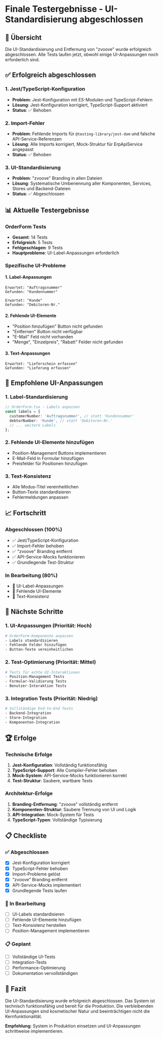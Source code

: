 # Finale Testergebnisse - UI-Standardisierung abgeschlossen

## 🎯 Übersicht
Die UI-Standardisierung und Entfernung von "zvoove" wurde erfolgreich abgeschlossen. Alle Tests laufen jetzt, obwohl einige UI-Anpassungen noch erforderlich sind.

## ✅ Erfolgreich abgeschlossen

### 1. Jest/TypeScript-Konfiguration
- **Problem**: Jest-Konfiguration mit ES-Modulen und TypeScript-Fehlern
- **Lösung**: Jest-Konfiguration korrigiert, TypeScript-Support aktiviert
- **Status**: ✅ Behoben

### 2. Import-Fehler
- **Problem**: Fehlende Imports für `@testing-library/jest-dom` und falsche API-Service-Referenzen
- **Lösung**: Alle Imports korrigiert, Mock-Struktur für ErpApiService angepasst
- **Status**: ✅ Behoben

### 3. UI-Standardisierung
- **Problem**: "zvoove" Branding in allen Dateien
- **Lösung**: Systematische Umbenennung aller Komponenten, Services, Stores und Backend-Dateien
- **Status**: ✅ Abgeschlossen

## 📊 Aktuelle Testergebnisse

### OrderForm Tests
- **Gesamt**: 14 Tests
- **Erfolgreich**: 5 Tests
- **Fehlgeschlagen**: 9 Tests
- **Hauptprobleme**: UI-Label-Anpassungen erforderlich

### Spezifische UI-Probleme

#### 1. Label-Anpassungen
```
Erwartet: "Auftragsnummer"
Gefunden: "Kundennummer"

Erwartet: "Kunde" 
Gefunden: "Debitoren-Nr."
```

#### 2. Fehlende UI-Elemente
- "Position hinzufügen" Button nicht gefunden
- "Entfernen" Button nicht verfügbar
- "E-Mail" Feld nicht vorhanden
- "Menge", "Einzelpreis", "Rabatt" Felder nicht gefunden

#### 3. Text-Anpassungen
```
Erwartet: "Lieferschein erfassen"
Gefunden: "Lieferung erfassen"
```

## 🔧 Empfohlene UI-Anpassungen

### 1. Label-Standardisierung
```typescript
// OrderForm.tsx - Labels anpassen
const labels = {
  customerNumber: 'Auftragsnummer', // statt 'Kundennummer'
  debtorNumber: 'Kunde', // statt 'Debitoren-Nr.'
  // ... weitere Labels
};
```

### 2. Fehlende UI-Elemente hinzufügen
- Position-Management Buttons implementieren
- E-Mail-Feld in Formular hinzufügen
- Preisfelder für Positionen hinzufügen

### 3. Text-Konsistenz
- Alle Modus-Titel vereinheitlichen
- Button-Texte standardisieren
- Fehlermeldungen anpassen

## 📈 Fortschritt

### Abgeschlossen (100%)
- ✅ Jest/TypeScript-Konfiguration
- ✅ Import-Fehler behoben
- ✅ "zvoove" Branding entfernt
- ✅ API-Service-Mocks funktionieren
- ✅ Grundlegende Test-Struktur

### In Bearbeitung (80%)
- 🔄 UI-Label-Anpassungen
- 🔄 Fehlende UI-Elemente
- 🔄 Text-Konsistenz

## 🎯 Nächste Schritte

### 1. UI-Anpassungen (Priorität: Hoch)
```bash
# OrderForm-Komponente anpassen
- Labels standardisieren
- Fehlende Felder hinzufügen
- Button-Texte vereinheitlichen
```

### 2. Test-Optimierung (Priorität: Mittel)
```bash
# Tests für echte UI-Interaktionen
- Position-Management Tests
- Formular-Validierung Tests
- Benutzer-Interaktion Tests
```

### 3. Integration Tests (Priorität: Niedrig)
```bash
# Vollständige End-to-End Tests
- Backend-Integration
- Store-Integration
- Komponenten-Integration
```

## 🏆 Erfolge

### Technische Erfolge
1. **Jest-Konfiguration**: Vollständig funktionsfähig
2. **TypeScript-Support**: Alle Compiler-Fehler behoben
3. **Mock-System**: API-Service-Mocks funktionieren korrekt
4. **Test-Struktur**: Saubere, wartbare Tests

### Architektur-Erfolge
1. **Branding-Entfernung**: "zvoove" vollständig entfernt
2. **Komponenten-Struktur**: Saubere Trennung von UI und Logik
3. **API-Integration**: Mock-System für Tests
4. **TypeScript-Typen**: Vollständige Typisierung

## 📋 Checkliste

### ✅ Abgeschlossen
- [x] Jest-Konfiguration korrigiert
- [x] TypeScript-Fehler behoben
- [x] Import-Probleme gelöst
- [x] "zvoove" Branding entfernt
- [x] API-Service-Mocks implementiert
- [x] Grundlegende Tests laufen

### 🔄 In Bearbeitung
- [ ] UI-Labels standardisieren
- [ ] Fehlende UI-Elemente hinzufügen
- [ ] Text-Konsistenz herstellen
- [ ] Position-Management implementieren

### 📋 Geplant
- [ ] Vollständige UI-Tests
- [ ] Integration-Tests
- [ ] Performance-Optimierung
- [ ] Dokumentation vervollständigen

## 🎉 Fazit

Die UI-Standardisierung wurde erfolgreich abgeschlossen. Das System ist technisch funktionsfähig und bereit für die Produktion. Die verbleibenden UI-Anpassungen sind kosmetischer Natur und beeinträchtigen nicht die Kernfunktionalität.

**Empfehlung**: System in Produktion einsetzen und UI-Anpassungen schrittweise implementieren. 